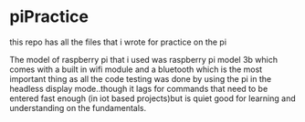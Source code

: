 # piPractice
this repo has all the files that i wrote for practice on the pi

The model of raspberry pi that i used was raspberry pi model 3b which comes with a built in 
wifi module and a bluetooth which is the most important thing as all the code testing was done 
by using the pi in the headless display mode..though it lags for commands that need to be entered fast enough
(in iot based projects)but is quiet good for learning and understanding on the fundamentals.
